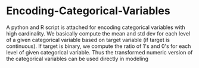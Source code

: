 # Encoding-Categorical-Variables

A python and R script is attached for encoding categorical variables with high cardinality. We basically compute the mean and std dev for each level of a given
categorical variable based on target variable (if target is continuous). If target is binary, we compute the ratio of 1's and 0's for each level of 
given categorical variable. Thus the transformed numeric version of the categorical variables can be used directly in modeling
